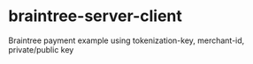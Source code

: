 # braintree-server-client
Braintree payment example using tokenization-key, merchant-id, private/public key
